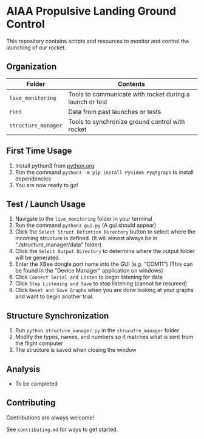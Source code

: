 

# AIAA Propulsive Landing Ground Control

This repository contains scripts and resources to monitor and control the launching of our rocket.

## Organization

 
|Folder|Contents|
|--|--|
|`live_monitoring`|Tools to communicate with rocket during a launch or test|
|`runs`|Data from past launches or tests
|`structure_manager`|Tools to synchronize ground control with rocket 

## First Time Usage
 1. Install python3 from [python.org](https://www.python.org/downloads/)
 3. Run the command `python3 -m pip install PySide6 Pyqtgraph` to install dependencies
 4. You are now ready to go!

## Test / Launch Usage

 1. Navigate to the `live_monitoring` folder in your terminal
 2. Run the command `python3 gui.py` (A gui should appear)
 3. Click the `Select Struct Defintion Directory` button to select where the incoming structure is defined. (It will almost always be in "./structure_manager/data" folder)
 4. Click the `Select Output Directory` to determine where the output folder will be generated.
 5. Enter the XBee dongle port name into the GUI (e.g. "COM11") (This can be found in the "Device Manager" application on windows)
 6. Click `Connect Serial and Listen` to begin listening for data
 7. Click `Stop Listening and Save` to stop listening (cannot be resumed)
 8. Click `Reset and Save Graphs` when you are done looking at your graphs and want to begin another trial.
  
  ## Structure Synchronization
  
 1. Run `python structure_manager.py` in the `strucutre_manager` folder
 2. Modify the types, names, and numbers so it matches what is sent from the flight computer
 3. The structure is saved when closing the window

##  Analysis
 - To be completed

## Contributing

Contributions are always welcome!

See `contributing.md` for ways to get started.
